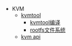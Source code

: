 * KVM
  * [kvmtool](kvm/kvmtool/index)
    * [kvmtool编译](kvm/kvmtool/build)
    * [rootfs文件系统](kvm/kvmtool/rootfs)
  * [kvm api](kvm/kvmapi)